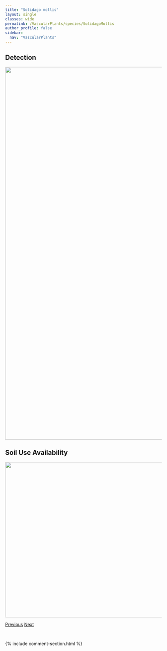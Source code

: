 ```yaml
---
title: "Solidago mollis"
layout: single
classes: wide
permalink: /VascularPlants/species/SolidagoMollis
author_profile: false
sidebar:
  nav: "VascularPlants"
---
```


<h2>Detection</h2>

<a href="https://drive.google.com/uc?export=view&id=1tXV3bK_GvKWaWcn2eG8SNaLwkFD-b2Rx">
<img src="https://drive.google.com/uc?export=view&id=1tXV3bK_GvKWaWcn2eG8SNaLwkFD-b2Rx" height = "1200" width = "800">
</a>


<h2>Soil Use Availability</h2>

<a href="https://drive.google.com/uc?export=view&id=1ux21U02WCa3H8uI3Ulvk48ISCbPVYTgn">
<img src="https://drive.google.com/uc?export=view&id=1ux21U02WCa3H8uI3Ulvk48ISCbPVYTgn" height = "500" width = "1000">
</a>


<a href="/DevelopmentWebsite/VascularPlants/species/SolidagoMissouriensis" class="pagination--pager" title="Solidago missouriensis">Previous</a> <a href="/DevelopmentWebsite/VascularPlants/species/SolidagoMultiradiata" class="pagination--pager" title="Solidago multiradiata">Next</a>

<p>&nbsp;</p>

{% include comment-section.html %}
